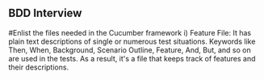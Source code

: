 ## BDD Interview
  #Enlist the files needed in the Cucumber framework
      i) Feature File: It has plain text descriptions of single or numerous test situations. Keywords like Then, When, Background, Scenario Outline, Feature, And, But, and so on are used in the tests. As a result, it's a file that keeps track of features and their descriptions.
